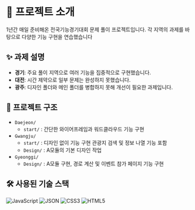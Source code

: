 # 📑 프로젝트 소개
1년간 매일 준비해온 전국기능경기대회 문제 풀이 프로젝트입니다. 각 지역의 과제를 바탕으로 다양한 기능 구현을 연습했습니다

## ✨ 과제 설명
- **경기**: 주요 풀이 지역으로 여러 기능을 집중적으로 구현했습니다.
- **대전**: 시간 제약으로 일부 문제는 완성하지 못했습니다.
- **광주**: 디자인 폴더와 메인 폴더를 병합하지 못해 개선이 필요한 과제입니다.

## 📂 프로젝트 구조
- `Daejeon/`
  - `start/` : 간단한 와이어프레임과 워드클라우드 기능 구현
- `Gwangju/`
  - `start/` : 디자인 없이 기능 구현 관광지 검색 및 정보 나열 기능 포함
  - `Design/` : A모듈의 기본 디자인 작업
- `Gyeonggi/`
  - `Design/` : A모듈 구현, 경로 계산 및 이벤트 참가 페이지 기능 구현

## 🛠 사용된 기술 스택
![JavaScript](https://img.shields.io/badge/JavaScript-F7DF1E?logo=javascript&logoColor=black)
![JSON](https://img.shields.io/badge/JSON-000000?logo=json&logoColor=white)
![CSS3](https://img.shields.io/badge/CSS3-1572B6?logo=css3&logoColor=white)
![HTML5](https://img.shields.io/badge/HTML5-E34F26?logo=html5&logoColor=white)